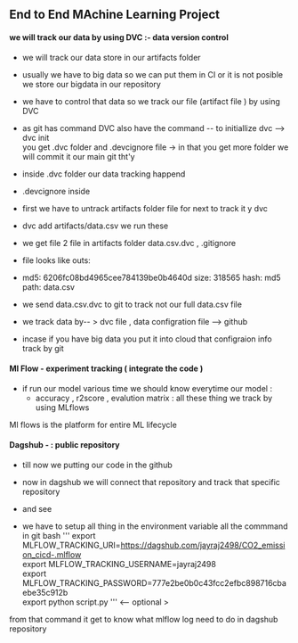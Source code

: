 ## End to End MAchine Learning Project 




#### we will track our data by using DVC :- data version control 
- we will track our data store in our artifacts folder 
- usually we have to big data so we can put them in CI or it is not posible we store our bigdata in our repository  
- we have to control that data so we track our file (artifact file ) by using DVC 
- as git has command DVC also have the command 
    -- to initiallize dvc --> dvc init  
       you get .dvc folder and .devcignore file -> in that you get more folder we will  commit it our main git tht'y 
- inside .dvc folder our data tracking happend  
- .devcignore inside 

- first we have to untrack artifacts folder file for next to track it y dvc 
- dvc add artifacts/data.csv  we run these 
- we get file 2 file in artifacts folder data.csv.dvc  , .gitignore 
- file looks like 
    outs:
- md5: 6206fc08bd4965cee784139be0b4640d
  size: 318565
  hash: md5
  path: data.csv

- we send  data.csv.dvc  to git  to track not our full data.csv file 
- we track data by-- >  dvc file    , data configration file --> github 
- incase if you have big data you put it into cloud that configraion info track by git 




#### Ml Flow - experiment tracking ( integrate the code ) 

- if run our model various time we should know everytime our model :
  - accuracy , r2score  , evalution matrix : all these thing we track by using MLflows 

Ml flows is the platform for entire ML lifecycle 



#### Dagshub - : public repository 
- till now we putting our code in the github 
- now in dagshub we will connect that repository  and track that specific repository 
-  and see    


- we have to setup all thing in the environment variable all the commmand in git bash 
'''
export MLFLOW_TRACKING_URI=https://dagshub.com/jayraj2498/CO2_emission_cicd-.mlflow \
export MLFLOW_TRACKING_USERNAME=jayraj2498 \
export MLFLOW_TRACKING_PASSWORD=777e2be0b0c43fcc2efbc898716cbaebe35c912b \
export python script.py  '''   <-- optional >

from that command it get to know what mlflow log need to do  in dagshub repository  